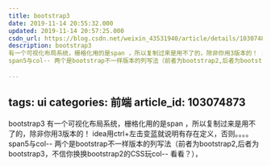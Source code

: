```yaml
---
title: bootstrap3
date: 2019-11-14 20:55:32.000
updated: 2019-11-14 20:57:25.000
csdn_url: https://blog.csdn.net/weixin_43531940/article/details/103074873
description: bootstrap3
有一个可视化布局系统，栅格化用的是span ，所以复制过来是用不了的，除非你用3版本的！ idea用ctrl+左击变蓝就说明有存在定义，否则。。。。
span5与col-- 两个是bootstrap不一样版本的列写法（前者为bootstrap2,后者为bootstrap3，不信你换换bootstrap2的CSS玩col-- 看看？），

...
```

tags: ui
categories: 前端
article_id: 103074873
---
﻿bootstrap3
有一个可视化布局系统，栅格化用的是span ，所以复制过来是用不了的，除非你用3版本的！ idea用ctrl+左击变蓝就说明有存在定义，否则。。。。
span5与col-*-* 两个是bootstrap不一样版本的列写法（前者为bootstrap2,后者为bootstrap3，不信你换换bootstrap2的CSS玩col-*-* 看看？），
